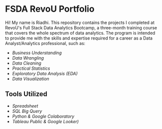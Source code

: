 # FSDA RevoU Portfolio
Hi! My name is Riadhi. This repository contains the projects I completed at RevoU's Full Stack Data Analytics Bootcamp, a three-month training course that covers the whole spectrum of data analytics. The program is intended to provide me with the skills and expertise required for a career as a Data Analyst/Analytics professional, such as:

- *Business Understanding*
- *Data Wrangling*
- *Data Cleaning*
- *Practical Statistics*
- *Exploratory Data Analysis (EDA)*
- *Data Visualization*

## Tools Utilized
- *Spreadsheet*
- *SQL Big Query*
- *Python & Google Colaboratory*
- *Tableau Public & Google Looker)*
